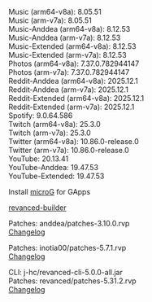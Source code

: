 Music (arm64-v8a): 8.05.51  
Music (arm-v7a): 8.05.51  
Music-Anddea (arm64-v8a): 8.12.53  
Music-Anddea (arm-v7a): 8.12.53  
Music-Extended (arm64-v8a): 8.12.53  
Music-Extended (arm-v7a): 8.12.53  
Photos (arm64-v8a): 7.37.0.782944147  
Photos (arm-v7a): 7.37.0.782944147  
Reddit-Anddea (arm64-v8a): 2025.12.1  
Reddit-Anddea (arm-v7a): 2025.12.1  
Reddit-Extended (arm64-v8a): 2025.12.1  
Reddit-Extended (arm-v7a): 2025.12.1  
Spotify: 9.0.64.586  
Twitch (arm64-v8a): 25.3.0  
Twitch (arm-v7a): 25.3.0  
Twitter (arm64-v8a): 10.86.0-release.0  
Twitter (arm-v7a): 10.86.0-release.0  
YouTube: 20.13.41  
YouTube-Anddea: 19.47.53  
YouTube-Extended: 19.47.53  

Install [microG](https://github.com/ReVanced/GmsCore/releases) for GApps  

[revanced-builder](https://github.com/geologically/revanced-builder)
  
Patches: anddea/patches-3.10.0.rvp  
[Changelog](https://github.com/anddea/revanced-patches/releases/tag/v3.10.0)

Patches: inotia00/patches-5.7.1.rvp  
[Changelog](https://github.com/inotia00/revanced-patches/releases/tag/v5.7.1)

CLI: j-hc/revanced-cli-5.0.0-all.jar  
Patches: revanced/patches-5.31.2.rvp  
[Changelog](https://github.com/revanced/revanced-patches/releases/tag/v5.31.2)  
